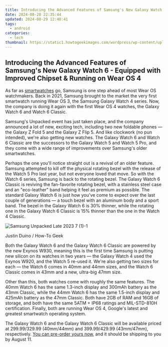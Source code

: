 ```yaml
---
title: Introducing the Advanced Features of Samsung's New Galaxy Watch 6 - Equipped with Improved Chipset & Running on Wear OS 4
date: 2024-08-28 22:35:44
updated: 2024-08-29 12:40:41
tags:
  - android
categories:
  - tech
thumbnail: https://static1.howtogeekimages.com/wordpress/wp-content/uploads/2023/07/samsung-unpacked-late-2023-8-1-1.jpg
---
```


## Introducing the Advanced Features of Samsung's New Galaxy Watch 6 - Equipped with Improved Chipset & Running on Wear OS 4

As far as [smartwatches](https://pokemon-go-android.techidaily.com/can-i-use-itools-gpx-file-to-catch-the-rare-pokemon-on-poco-f5-5g-drfone-by-drfone-virtual-android/) go, Samsung is one step ahead of most Wear OS watchmakers. Back in 2021, Samsung brought to the market the very first smartwatch running Wear OS 3, the Samsung Galaxy Watch 4 series. Now, the company is doing it again with the first Wear OS 4 watches, the Galaxy Watch 6 and Watch 6 Classic.

 Samsung's Unpacked event has just taken place, and the company announced a lot of new, exciting tech, including two new foldable phones — the Galaxy Z Fold 5 and the Galaxy Z Flip 5\. And like clockwork (no pun intended), we're also getting new watches. The Galaxy Watch 6 and Watch 6 Classic are the successors to the Galaxy Watch 5 and Watch 5 Pro, and they come with a wide range of improvements over Samsung's older smartwatches.

 Perhaps the one you'll notice straight out is a revival of an older feature. Samsung attempted to kill off the physical rotating bezel with the release of the Watch 5 Pro last year, but not everyone loved that move. So with the Watch 6 series, Samsung is back to the rotating bezel. The Galaxy Watch 6 Classic is reviving the fan-favorite rotating bezel, with a stainless steel case and an "eco-leather" band helping it feel as premium as possible. The standard Galaxy Watch 6 is just how you've come to expect over the last couple of generations — a touch bezel with an aluminum body and a sport band. The bezel in the Galaxy Watch 6 is 30% thinner, while the rotating one in the Galaxy Watch 6 Classic is 15% thinner than the one in the Watch 4 Classic.

![Samsung Unpacked Late 2023 7 (1)-1](https://static1.howtogeekimages.com/wordpress/wp-content/uploads/2023/07/samsung-unpacked-late-2023-7-1-1.jpg) 

Justin Duino / How-To Geek

 Both the Galaxy Watch 6 and the Galaxy Watch 6 Classic are powered by the new Exynos W930, meaning this is the first time Samsung is putting new silicon on its watches in two years — the Galaxy Watch 4 used the Exynos W920, and the Watch 5 re-used it. We're also getting two sizes for each — the Watch 6 comes in 40mm and 44mm sizes, and the Watch 6 Classic comes in 43mm and a new, ultra-big 47mm size.

 Other than this, both watches come with roughly the same features. The 40mm Watch 6 has the same 1.3-inch display and 300mAh battery as the 43mm Classic, while the 44mm Watch 6 has the same 1.5-inch display and 425mAh battery as the 47mm Classic. Both have 2GB of RAM and 16GB of storage, and both have the same 5ATM + IP68 ratings and MIL-STD-810H certification. Finally, both are running Wear OS 4, Google's latest and greatest smartwatch operating system.

 The Galaxy Watch 6 and the Galaxy Watch 6 Classic will be available priced at $299.99/$329.99 (40mm/44mm) and $399.99/$429.99 (43mm/47mm), respectively. [You can pre-order yours now](https://shop-links.co/link/?exclusive=1&publisher_slug=itechdaily19598&url=https%3A%2F%2Fclick.linksynergy.com%2Fdeeplink%3Fid%3D2QzUaswX1as%26mid%3D47773%26u1%3DUUhtgUeUpU904581%26murl%3Dhttps%253A%252F%252Fwww.samsung.com%252Fus%252Fwatches%252Fgalaxy-watch6%252F), and it should be shipping to you by August 11.

<ins class="adsbygoogle"
     style="display:block"
     data-ad-format="autorelaxed"
     data-ad-client="ca-pub-7571918770474297"
     data-ad-slot="1223367746"></ins>



<ins class="adsbygoogle"
     style="display:block"
     data-ad-client="ca-pub-7571918770474297"
     data-ad-slot="8358498916"
     data-ad-format="auto"
     data-full-width-responsive="true"></ins>
